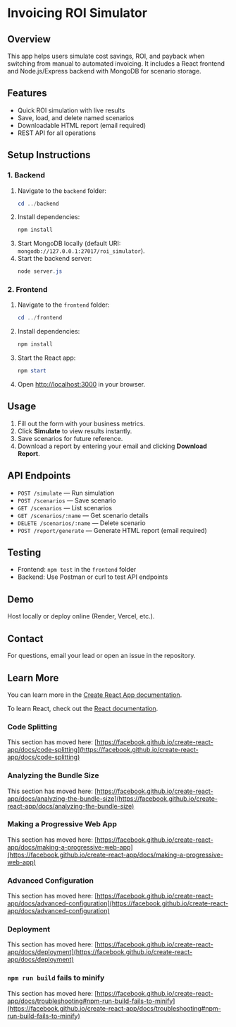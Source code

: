 
# Invoicing ROI Simulator

## Overview
This app helps users simulate cost savings, ROI, and payback when switching from manual to automated invoicing. It includes a React frontend and Node.js/Express backend with MongoDB for scenario storage.

## Features
- Quick ROI simulation with live results
- Save, load, and delete named scenarios
- Downloadable HTML report (email required)
- REST API for all operations

## Setup Instructions

### 1. Backend
1. Navigate to the `backend` folder:
	```powershell
	cd ../backend
	```
2. Install dependencies:
	```powershell
	npm install
	```
3. Start MongoDB locally (default URI: `mongodb://127.0.0.1:27017/roi_simulator`).
4. Start the backend server:
	```powershell
	node server.js
	```

### 2. Frontend
1. Navigate to the `frontend` folder:
	```powershell
	cd ../frontend
	```
2. Install dependencies:
	```powershell
	npm install
	```
3. Start the React app:
	```powershell
	npm start
	```
4. Open [http://localhost:3000](http://localhost:3000) in your browser.

## Usage
1. Fill out the form with your business metrics.
2. Click **Simulate** to view results instantly.
3. Save scenarios for future reference.
4. Download a report by entering your email and clicking **Download Report**.

## API Endpoints
- `POST /simulate` — Run simulation
- `POST /scenarios` — Save scenario
- `GET /scenarios` — List scenarios
- `GET /scenarios/:name` — Get scenario details
- `DELETE /scenarios/:name` — Delete scenario
- `POST /report/generate` — Generate HTML report (email required)

## Testing
- Frontend: `npm test` in the `frontend` folder
- Backend: Use Postman or curl to test API endpoints

## Demo
Host locally or deploy online (Render, Vercel, etc.).

## Contact
For questions, email your lead or open an issue in the repository.

## Learn More

You can learn more in the [Create React App documentation](https://facebook.github.io/create-react-app/docs/getting-started).

To learn React, check out the [React documentation](https://reactjs.org/).

### Code Splitting

This section has moved here: [https://facebook.github.io/create-react-app/docs/code-splitting](https://facebook.github.io/create-react-app/docs/code-splitting)

### Analyzing the Bundle Size

This section has moved here: [https://facebook.github.io/create-react-app/docs/analyzing-the-bundle-size](https://facebook.github.io/create-react-app/docs/analyzing-the-bundle-size)

### Making a Progressive Web App

This section has moved here: [https://facebook.github.io/create-react-app/docs/making-a-progressive-web-app](https://facebook.github.io/create-react-app/docs/making-a-progressive-web-app)

### Advanced Configuration

This section has moved here: [https://facebook.github.io/create-react-app/docs/advanced-configuration](https://facebook.github.io/create-react-app/docs/advanced-configuration)

### Deployment

This section has moved here: [https://facebook.github.io/create-react-app/docs/deployment](https://facebook.github.io/create-react-app/docs/deployment)

### `npm run build` fails to minify

This section has moved here: [https://facebook.github.io/create-react-app/docs/troubleshooting#npm-run-build-fails-to-minify](https://facebook.github.io/create-react-app/docs/troubleshooting#npm-run-build-fails-to-minify)
